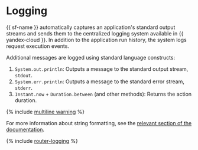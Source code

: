 # Logging

{{ sf-name }} automatically captures an application's standard output streams and sends them to the centralized logging system available in {{ yandex-cloud }}. In addition to the application run history, the system logs request execution events.

Additional messages are logged using standard language constructs:

1. `System.out.println`: Outputs a message to the standard output stream, `stdout`.
1. `System.err.println`: Outputs a message to the standard error stream, `stderr`.
1. `Instant.now` + `Duration.between` (and other methods): Returns the action duration.

{% include [multiline warning](../../../_includes/functions/multiline.md) %}

For more information about string formatting, see the [relevant section of the documentation](https://docs.oracle.com/javase/tutorial/essential/io/formatting.html).

{% include [router-logging](../../../_includes/functions/router-logging.md) %}